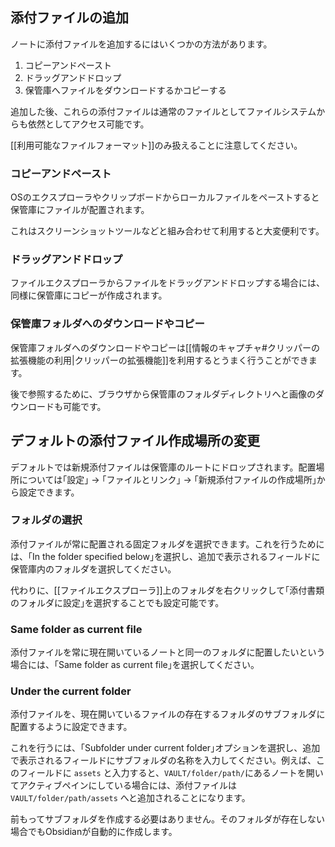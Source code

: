 ## 添付ファイルの追加

ノートに添付ファイルを追加するにはいくつかの方法があります。

1. コピーアンドペースト
2. ドラッグアンドドロップ
3. 保管庫へファイルをダウンロードするかコピーする

追加した後、これらの添付ファイルは通常のファイルとしてファイルシステムからも依然としてアクセス可能です。

[[利用可能なファイルフォーマット]]のみ扱えることに注意してください。

### コピーアンドペースト

OSのエクスプローラやクリップボードからローカルファイルをペーストすると保管庫にファイルが配置されます。

これはスクリーンショットツールなどと組み合わせて利用すると大変便利です。

### ドラッグアンドドロップ

ファイルエクスプローラからファイルをドラッグアンドドロップする場合には、同様に保管庫にコピーが作成されます。

### 保管庫フォルダへのダウンロードやコピー

保管庫フォルダへのダウンロードやコピーは[[情報のキャプチャ#クリッパーの拡張機能の利用|クリッパーの拡張機能]]を利用するとうまく行うことができます。

後で参照するために、ブラウザから保管庫のフォルダディレクトリへと画像のダウンロードも可能です。

## デフォルトの添付ファイル作成場所の変更

デフォルトでは新規添付ファイルは保管庫のルートにドロップされます。配置場所については｢設定｣ → ｢ファイルとリンク｣ → ｢新規添付ファイルの作成場所｣から設定できます。

### フォルダの選択

添付ファイルが常に配置される固定フォルダを選択できます。これを行うためには、｢In the folder specified below｣を選択し、追加で表示されるフィールドに保管庫内のフォルダを選択してください。

代わりに、[[ファイルエクスプローラ]]上のフォルダを右クリックして｢添付書類のフォルダに設定｣を選択することでも設定可能です。

### Same folder as current file

添付ファイルを常に現在開いているノートと同一のフォルダに配置したいという場合には、｢Same folder as current file｣を選択してください。

### Under the current folder

添付ファイルを、現在開いているファイルの存在するフォルダのサブフォルダに配置するように設定できます。

これを行うには、｢Subfolder under current folder｣オプションを選択し、追加で表示されるフィールドにサブフォルダの名称を入力してください。例えば、このフィールドに `assets` と入力すると、`VAULT/folder/path/`にあるノートを開いてアクティブペインにしている場合には、添付ファイルは `VAULT/folder/path/assets` へと追加されることになります。

前もってサブフォルダを作成する必要はありません。そのフォルダが存在しない場合でもObsidianが自動的に作成します。